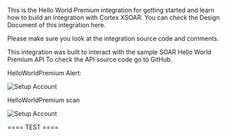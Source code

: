 This is the Hello World Premium integration for getting started and learn how to build an integration with Cortex XSOAR. You can check the Design Document of this integration here.

Please make sure you look at the integration source code and comments.

This integration was built to interact with the sample SOAR Hello World Premium API To check the API source code go to GitHub.


HelloWorldPremium Alert:

![Setup Account](./../../doc_files/Handle_Hello_World_Premium_Alert.png)

HelloWorldPremium scan

![Setup Account](./../../doc_files/HelloWorldPremium_Scan.png)

==== TEST ====
